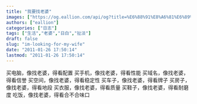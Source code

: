 ```yaml
---
title: "我要找老婆"
images: ["https://og.eallion.com/api/og?title=%E6%88%91%E8%A6%81%E6%89%BE%E8%80%81%E5%A9%86"]
authors: ["eallion"]
categories: ["日志"]
tags: ["生活","老婆","日白","扯淡"]
draft: false
slug: "im-looking-for-my-wife"
date: "2011-01-26 17:50:14"
lastmod: "2011-01-26 17:50:14"
---
```


买电脑，像找老婆，得看配置
买手机，像找老婆，得看性能
买域名，像找老婆，得看信誉
买空间，像找老婆，得看稳定性
买车子，像找老婆，得看牌子
买房子，像找老婆，得看地段
买衣服，像找老婆，得看质量
买鞋子，像找老婆，得看耐磨度
吃饭，像找老婆，得看合不合味口
